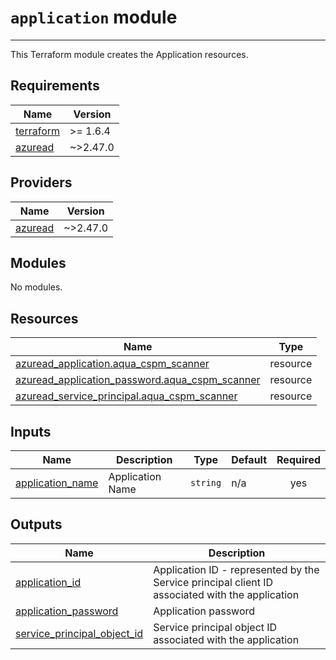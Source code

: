 # `application` module

---

This Terraform module creates the Application resources.

<!-- BEGIN_TF_DOCS -->
## Requirements

| Name | Version |
|------|---------|
| <a name="requirement_terraform"></a> [terraform](#requirement\_terraform) | >= 1.6.4 |
| <a name="requirement_azuread"></a> [azuread](#requirement\_azuread) | ~>2.47.0 |

## Providers

| Name | Version |
|------|---------|
| <a name="provider_azuread"></a> [azuread](#provider\_azuread) | ~>2.47.0 |

## Modules

No modules.

## Resources

| Name | Type |
|------|------|
| [azuread_application.aqua_cspm_scanner](https://registry.terraform.io/providers/hashicorp/azuread/latest/docs/resources/application) | resource |
| [azuread_application_password.aqua_cspm_scanner](https://registry.terraform.io/providers/hashicorp/azuread/latest/docs/resources/application_password) | resource |
| [azuread_service_principal.aqua_cspm_scanner](https://registry.terraform.io/providers/hashicorp/azuread/latest/docs/resources/service_principal) | resource |

## Inputs

| Name | Description | Type | Default | Required |
|------|-------------|------|---------|:--------:|
| <a name="input_application_name"></a> [application\_name](#input\_application\_name) | Application Name | `string` | n/a | yes |

## Outputs

| Name | Description |
|------|-------------|
| <a name="output_application_id"></a> [application\_id](#output\_application\_id) | Application ID - represented by the Service principal client ID associated with the application |
| <a name="output_application_password"></a> [application\_password](#output\_application\_password) | Application password |
| <a name="output_service_principal_object_id"></a> [service\_principal\_object\_id](#output\_service\_principal\_object\_id) | Service principal object ID associated with the application |
<!-- END_TF_DOCS -->
